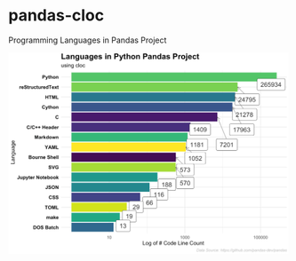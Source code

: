 # pandas-cloc
Programming Languages in Pandas Project

![languages in python pandas project](pandas-languages.png)
